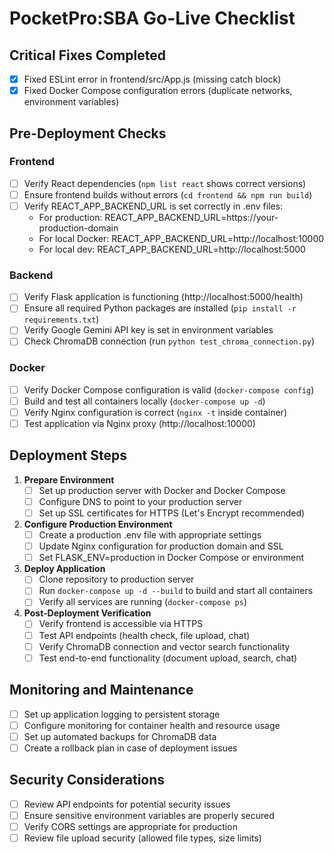 # PocketPro:SBA Go-Live Checklist

## Critical Fixes Completed
- [x] Fixed ESLint error in frontend/src/App.js (missing catch block)
- [x] Fixed Docker Compose configuration errors (duplicate networks, environment variables)

## Pre-Deployment Checks

### Frontend
- [ ] Verify React dependencies (`npm list react` shows correct versions)
- [ ] Ensure frontend builds without errors (`cd frontend && npm run build`)
- [ ] Verify REACT_APP_BACKEND_URL is set correctly in .env files:
  - For production: REACT_APP_BACKEND_URL=https://your-production-domain
  - For local Docker: REACT_APP_BACKEND_URL=http://localhost:10000
  - For local dev: REACT_APP_BACKEND_URL=http://localhost:5000

### Backend
- [ ] Verify Flask application is functioning (http://localhost:5000/health)
- [ ] Ensure all required Python packages are installed (`pip install -r requirements.txt`)
- [ ] Verify Google Gemini API key is set in environment variables
- [ ] Check ChromaDB connection (run `python test_chroma_connection.py`)

### Docker
- [ ] Verify Docker Compose configuration is valid (`docker-compose config`)
- [ ] Build and test all containers locally (`docker-compose up -d`)
- [ ] Verify Nginx configuration is correct (`nginx -t` inside container)
- [ ] Test application via Nginx proxy (http://localhost:10000)

## Deployment Steps

1. **Prepare Environment**
   - [ ] Set up production server with Docker and Docker Compose
   - [ ] Configure DNS to point to your production server
   - [ ] Set up SSL certificates for HTTPS (Let's Encrypt recommended)

2. **Configure Production Environment**
   - [ ] Create a production .env file with appropriate settings
   - [ ] Update Nginx configuration for production domain and SSL
   - [ ] Set FLASK_ENV=production in Docker Compose or environment

3. **Deploy Application**
   - [ ] Clone repository to production server
   - [ ] Run `docker-compose up -d --build` to build and start all containers
   - [ ] Verify all services are running (`docker-compose ps`)

4. **Post-Deployment Verification**
   - [ ] Verify frontend is accessible via HTTPS
   - [ ] Test API endpoints (health check, file upload, chat)
   - [ ] Verify ChromaDB connection and vector search functionality
   - [ ] Test end-to-end functionality (document upload, search, chat)

## Monitoring and Maintenance

- [ ] Set up application logging to persistent storage
- [ ] Configure monitoring for container health and resource usage
- [ ] Set up automated backups for ChromaDB data
- [ ] Create a rollback plan in case of deployment issues

## Security Considerations

- [ ] Review API endpoints for potential security issues
- [ ] Ensure sensitive environment variables are properly secured
- [ ] Verify CORS settings are appropriate for production
- [ ] Review file upload security (allowed file types, size limits)
